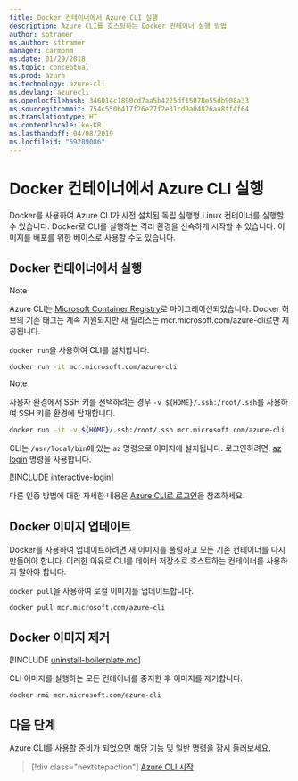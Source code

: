 ```yaml
---
title: Docker 컨테이너에서 Azure CLI 실행
description: Azure CLI를 호스팅하는 Docker 컨테이너 실행 방법
author: sptramer
ms.author: sttramer
manager: carmonm
ms.date: 01/29/2018
ms.topic: conceptual
ms.prod: azure
ms.technology: azure-cli
ms.devlang: azurecli
ms.openlocfilehash: 346014c1890cd7aa5b4225df15078e55db908a33
ms.sourcegitcommit: 754c550b417f26e27f2e31cd0a04826aa8ff4f64
ms.translationtype: HT
ms.contentlocale: ko-KR
ms.lasthandoff: 04/08/2019
ms.locfileid: "59289086"
---
```

# <a name="run-azure-cli-in-a-docker-container"></a>Docker 컨테이너에서 Azure CLI 실행

Docker를 사용하여 Azure CLI가 사전 설치된 독립 실행형 Linux 컨테이너를 실행할 수 있습니다. Docker로 CLI를 실행하는 격리 환경을 신속하게 시작할 수 있습니다. 이미지를 배포를 위한 베이스로 사용할 수도 있습니다.

## <a name="run-in-a-docker-container"></a>Docker 컨테이너에서 실행

> [!NOTE]
> Azure CLI는 [Microsoft Container Registry](https://azure.microsoft.com/services/container-registry)로 마이그레이션되었습니다. Docker 허브의 기존 태그는 계속 지원되지만 새 릴리스는 mcr.microsoft.com/azure-cli로만 제공됩니다.

`docker run`을 사용하여 CLI를 설치합니다.

   ```bash
   docker run -it mcr.microsoft.com/azure-cli
   ```

> [!NOTE]
> 사용자 환경에서 SSH 키를 선택하려는 경우 `-v ${HOME}/.ssh:/root/.ssh`를 사용하여 SSH 키를 환경에 탑재합니다.
>
> ```bash
> docker run -it -v ${HOME}/.ssh:/root/.ssh mcr.microsoft.com/azure-cli
> ```

CLI는 `/usr/local/bin`에 있는 `az` 명령으로 이미지에 설치됩니다. 로그인하려면, [az login](/cli/azure/reference-index#az-login) 명령을 사용합니다.

[!INCLUDE [interactive-login](includes/interactive-login.md)]

다른 인증 방법에 대한 자세한 내용은 [Azure CLI로 로그인](authenticate-azure-cli.md)을 참조하세요.

## <a name="update-docker-image"></a>Docker 이미지 업데이트

Docker를 사용하여 업데이트하려면 새 이미지를 풀링하고 모든 기존 컨테이너를 다시 만들어야 합니다. 이러한 이유로 CLI를 데이터 저장소로 호스트하는 컨테이너를 사용하지 말아야 합니다.

`docker pull`을 사용하여 로컬 이미지를 업데이트합니다.

```bash
docker pull mcr.microsoft.com/azure-cli
```

## <a name="uninstall-docker-image"></a>Docker 이미지 제거

[!INCLUDE [uninstall-boilerplate.md](includes/uninstall-boilerplate.md)]

CLI 이미지를 실행하는 모든 컨테이너를 중지한 후 이미지를 제거합니다.

```bash
docker rmi mcr.microsoft.com/azure-cli
```

## <a name="next-steps"></a>다음 단계

Azure CLI를 사용할 준비가 되었으면 해당 기능 및 일반 명령을 잠시 둘러보세요.

> [!div class="nextstepaction"]
> [Azure CLI 시작](get-started-with-azure-cli.md)

